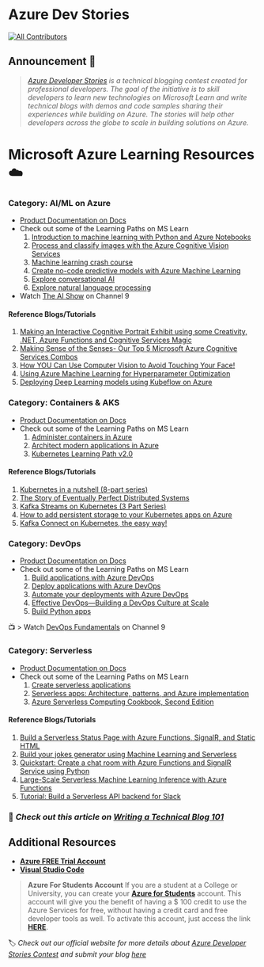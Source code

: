 # Azure Dev Stories 

<!-- ALL-CONTRIBUTORS-BADGE:START - Do not remove or modify this section -->

[![All Contributors](https://img.shields.io/badge/all_contributors-2-orange.svg?style=flat-square)](#contributors-)

<!-- ALL-CONTRIBUTORS-BADGE:END -->


## Announcement 📢

> _[Azure Developer Stories](https://devstories.konfhub.com/) is a technical blogging contest created for professional developers. The goal of the initiative is to skill developers to learn new technologies on Microsoft Learn and write technical blogs with demos and code samples sharing their experiences while building on Azure. The stories will help other developers across the globe to scale in building solutions on Azure._ 

# Microsoft Azure Learning Resources ☁️

### Category: AI/ML on Azure

- [Product Documentation on Docs](https://docs.microsoft.com/en-in/azure/?product=ai-machine-learning&wt.mc_id=AID3011243_QSG_EML_425409) 
- Check out some of the Learning Paths on MS Learn 
  1. [Introduction to machine learning with Python and Azure Notebooks](https://docs.microsoft.com/en-us/learn/paths/intro-to-ml-with-python/?wt.mc_id=AID3011243_QSG_EML_426796)
  2. [Process and classify images with the Azure Cognitive Vision Services](https://docs.microsoft.com/en-us/learn/paths/classify-images-with-vision-services/?wt.mc_id=AID3011243_QSG_EML_426797)
  3. [Machine learning crash course](https://docs.microsoft.com/en-us/learn/paths/ml-crash-course/?wt.mc_id=AID3011243_QSG_EML_426798)
  4. [Create no-code predictive models with Azure Machine Learning](https://docs.microsoft.com/en-us/learn/paths/create-no-code-predictive-models-azure-machine-learning/?wt.mc_id=AID3011243_QSG_EML_426799)
  5. [Explore conversational AI](https://docs.microsoft.com/en-us/learn/paths/explore-conversational-ai/?wt.mc_id=AID3011243_QSG_EML_426800)
  6. [Explore natural language processing](https://docs.microsoft.com/en-us/learn/paths/explore-natural-language-processing/?wt.mc_id=AID3011243_QSG_EML_426801)
- Watch [The AI Show](https://channel9.msdn.com/Shows/AI-Show) on Channel 9

#### Reference Blogs/Tutorials 
  1. [Making an Interactive Cognitive Portrait Exhibit using some Creativity, .NET, Azure Functions and Cognitive Services Magic](https://soshnikov.com/scienceart/making-interactive-cognitive-portrait-exhibit/)
  2. [Making Sense of the Senses- Our Top 5 Microsoft Azure Cognitive Services Combos](https://dev.to/azure/making-sense-of-the-senses-our-top-5-microsoft-azure-cognitive-services-combos-493k)
  3. [How YOU Can Use Computer Vision to Avoid Touching Your Face!](https://medium.com/microsoftazure/how-you-can-use-computer-vision-to-avoid-touching-your-face-34a426ffddfd)
  4. [Using Azure Machine Learning for Hyperparameter Optimization](https://dev.to/azure/using-azure-machine-learning-for-hyperparameter-optimization-3kgj)
  5. [Deploying Deep Learning models using Kubeflow on Azure](https://medium.com/microsoftazure/deploying-deep-learning-models-using-kubeflow-on-azure-d303c904c6db)

### Category: Containers & AKS

- [Product Documentation on Docs](https://docs.microsoft.com/en-in/azure/?product=containers&wt.mc_id=AID3011243_QSG_EML_425416)
- Check out some of the Learning Paths on MS Learn 
  1. [Administer containers in Azure](https://docs.microsoft.com/en-us/learn/paths/administer-containers-in-azure/?wt.mc_id=AID3011243_QSG_EML_426802)
  2. [Architect modern applications in Azure](https://docs.microsoft.com/en-us/learn/paths/architect-modern-apps/?wt.mc_id=AID3011243_QSG_EML_426803)
  3. [Kubernetes Learning Path v2.0](https://azure.microsoft.com/en-in/resources/kubernetes-learning-path/?wt.mc_id=AID3011243_QSG_EML_426808)
  
#### Reference Blogs/Tutorials 
  1. [Kubernetes in a nutshell (8-part series)](https://dev.to/itnext/stateless-apps-in-kubernetes-beyond-pods-4p52)
  2. [The Story of Eventually Perfect Distributed Systems](https://lenadroid.github.io/posts/OReillyVelocity/keynote.html)
  3. [Kafka Streams on Kubernetes (3 Part Series)](https://dev.to/azure/learn-how-to-develop-a-kafka-streams-application-for-data-processing-and-deploy-it-to-kubernetes-25li)
  4. [How to add persistent storage to your Kubernetes apps on Azure](https://dev.to/azure/how-to-add-persistent-storage-to-your-kubernetes-apps-on-azure-2kb2)
  5. [Kafka Connect on Kubernetes, the easy way!](https://dev.to/azure/kafka-connect-on-kubernetes-the-easy-way-2co9)

### Category: DevOps

- [Product Documentation on Docs](https://docs.microsoft.com/en-in/azure/?product=devops&wt.mc_id=AID3011243_QSG_EML_425419)
- Check out some of the Learning Paths on MS Learn 
  1. [Build applications with Azure DevOps](https://docs.microsoft.com/en-us/learn/paths/build-applications-with-azure-devops/?wt.mc_id=AID3011243_QSG_EML_426804)
  2. [Deploy applications with Azure DevOps](https://docs.microsoft.com/en-us/learn/paths/deploy-applications-with-azure-devops/?wt.mc_id=AID3011243_QSG_EML_426805)
  3. [Automate your deployments with Azure DevOps](https://docs.microsoft.com/en-us/learn/paths/automate-deployments-azure-devops/?wt.mc_id=AID3011243_QSG_EML_426806)
  4. [Effective DevOps—Building a DevOps Culture at Scale](https://azure.microsoft.com/en-in/resources/effective-devops/?wt.mc_id=AID3011243_QSG_EML_426811)
  5. [Build Python apps](https://docs.microsoft.com/en-in/azure/devops/pipelines/ecosystems/python?view=azure-devops&wt.mc_id=AID3011243_QSG_EML_426812)

📺 > Watch [DevOps Fundamentals](https://channel9.msdn.com/Series/DevOps-Fundamentals) on Channel 9

### Category: Serverless

- [Product Documentation on Docs](https://docs.microsoft.com/en-in/azure/azure-functions/?wt.mc_id=AID3011243_QSG_EML_425423)
- Check out some of the Learning Paths on MS Learn 
  1. [Create serverless applications](https://docs.microsoft.com/en-us/learn/paths/create-serverless-applications/?wt.mc_id=AID3011243_QSG_EML_426807)
  2. [Serverless apps: Architecture, patterns, and Azure implementation](https://docs.microsoft.com/en-us/dotnet/architecture/serverless/?wt.mc_id=AID3011243_QSG_EML_426809)
  3. [Azure Serverless Computing Cookbook, Second Edition](https://azure.microsoft.com/en-in/resources/azure-serverless-computing-cookbook/?wt.mc_id=AID3011243_QSG_EML_426810)
#### Reference Blogs/Tutorials 
  1. [Build a Serverless Status Page with Azure Functions, SignalR, and Static HTML](https://dev.to/azure/build-a-serverless-status-page-with-azure-functions-signalr-and-static-html-5106)
  2. [Build your jokes generator using Machine Learning and Serverless](https://dev.to/azure/build-your-jokes-generator-using-machine-learning-and-serverless-5g4a)
  3. [Quickstart: Create a chat room with Azure Functions and SignalR Service using Python](https://docs.microsoft.com/en-us/azure/azure-signalr/signalr-quickstart-azure-functions-python)
  4. [Large-Scale Serverless Machine Learning Inference with Azure Functions](https://dev.to/azure/large-scale-serverless-machine-learning-inference-with-azure-functions-4mb7)
  5. [Tutorial: Build a Serverless API backend for Slack](https://dev.to/azure/funcy-a-serverless-slack-app-using-azure-functions-4m84)

### 🔖 _Check out this article on [Writing a Technical Blog 101](https://dev.to/arkodyutisaha/writing-a-technical-blog-101-13pa)_

## Additional Resources

- **[Azure FREE Trial Account](https://azure.microsoft.com/free/?WT.mc_id=-github-arsaha)**
- **[Visual Studio Code](https://code.visualstudio.com/)**

> **Azure For Students Account**
If you are a student at a College or University, you can create your **[Azure for Students](https://azure.microsoft.com/free//students/?WT.mc_id=-github-arsaha)** account. This account will give you the benefit of having a \$ 100 credit to use the Azure Services for free, without having a credit card and free developer tools as well. To activate this account, just access the link **[HERE](https://azure.microsoft.com/free//students/?WT.mc_id=-github-arsaha)**.


🏷️ *Check out our official website for more details about [Azure Developer Stories Contest](https://devstories.konfhub.com/) and submit your blog [here](https://forms.office.com/Pages/ResponsePage.aspx?id=DQSIkWdsW0yxEjajBLZtrQAAAAAAAAAAAAMAAAls_TZUQVUwQ1lJQzFMTFNUSTZCRURaRlRBWFFYVi4u)*
